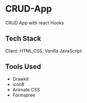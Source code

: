 # CRUD-App
 CRUD App with react Hooks
 
 
Tech Stack
---
Client: HTML,CSS, Vanilla JavaScript

Tools Used
---
<ul>
 <li>Drawkit</li>
 <li>icon8</li>
 <li>Animate CSS</li>
 <li>Formspree</li>
</ul>

